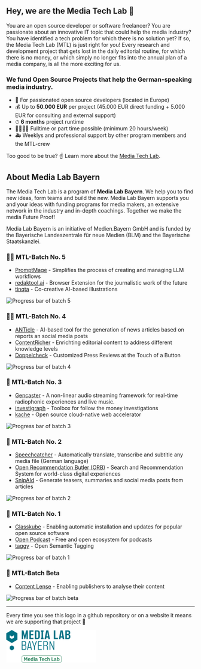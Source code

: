 ## Hey, we are the Media Tech Lab 👋

You are an open source developer or software freelancer? You are passionate about an innovative IT topic that could help the media industry? You have identified a tech problem for which there is no solution yet? If so, the Media Tech Lab (MTL) is just right for you! Every research and development project that gets lost in the daily editorial routine, for which there is no money, or which simply no longer fits into the annual plan of a media company, is all the more exciting for us.

### We fund Open Source Projects that help the German-speaking media industry.
- 🎸 For passionated open source developers (located in Europe)
- 💰 Up to **50.000 EUR** per project (45.000 EUR direct funding + 5.000 EUR for consulting and external support)
- ⏱ **6 months** project runtime
- 👩‍👩‍👧‍👧 Fulltime or part time possible (minimum 20 hours/week)
- 🚑 Weeklys and professional support by other program members and the MTL-crew

Too good to be true? ☝️ Learn more about the [Media Tech Lab](https://www.media-lab.de/de/angebote/media-tech-lab/).

## About Media Lab Bayern

The Media Tech Lab is a program of **Media Lab Bayern**. We help you to find new ideas, form teams and build the new. Media Lab Bayern supports you and your ideas with funding programs for media makers, an extensive network in the industry and in-depth coachings. Together we make the media Future Proof!

Media Lab Bayern is an initiative of Medien.Bayern GmbH and is funded by the Bayerische Landeszentrale für neue Medien (BLM) and the Bayerische Staatskanzlei.

### ️‍️🏃‍♀️ MTL-Batch No. 5

- [PromptMage](https://github.com/tsterbak/promptmage) - Simplifies the process of creating and managing LLM workflows
- [redaktool.ai](https://github.com/kyr0/redaktool) - Browser Extension for the journalistic work of the future
- [tinqta](https://github.com/bleeptrack/tinqta) - Co-creative AI-based illustrations
 
<img src="https://media-tech-lab.github.io/images/progress-batch-5.png" width="250" title="Progress bar of batch 5">

### 🏃‍♀️️‍️ MTL-Batch No. 4

- [ANTicle](https://github.com/ANTicle/main) - AI-based tool for the generation of news articles based on reports an social media posts
- [ContentRicher](https://github.com/ContentRicher/contentricher) - Enrichting editorial content to address different knowledge levels
- [Doppelcheck](https://github.com/Doppelcheck/main) - Customized Press Reviews at the Touch of a Button

<img src="https://media-tech-lab.github.io/images/progress-batch-4.png" width="250" title="Progress bar of batch 4">

### 🏁 MTL-Batch No. 3

- [Gencaster](https://github.com/gencaster-mlb) - A non-linear audio streaming framework for real-time radiophonic experiences and live music.
- [investigraph](https://github.com/investigativedata/investigraph) - Toolbox for follow the money investigations
- [kache](https://github.com/kacheio) - Open source cloud-native web accelerator

<img src="https://media-tech-lab.github.io/images/progress-batch-3.png" width="250" title="Progress bar of batch 3">

### 🏁️‍️ MTL-Batch No. 2

- [Speechcatcher](https://github.com/speechcatcher-asr) - Automatically translate, transcribe and subtitle any media file (German language)
- [Open Recommendation Butler (ORB)](https://github.com/open-recommendation-butler) - Search and Recommendation System for world-class digital experiences
- [SnipAId](https://github.com/snipaid-nlg) - Generate teasers, summaries and social media posts from articles

<img src="https://media-tech-lab.github.io/images/progress-batch-2.png" width="250" title="Progress bar of batch 2">

### 🏁 MTL-Batch No. 1

- [Glasskube](https://github.com/glasskube/operator) - Enabling automatic installation and updates for popular open source software
- [Open Podcast](https://github.com/openpodcast) - Free and open ecosystem for podcasts
- [taggy](https://github.com/open-taggy) - Open Semantic Tagging

<img src="https://media-tech-lab.github.io/images/progress-batch-1.png" width="250" title="Progress bar of batch 1">

### 🏁 MTL-Batch Beta

- [Content Lense](https://github.com/content-lense) - Enabling publishers to analyse their content

<img src="https://media-tech-lab.github.io/images/progress-batch-beta.png" width="250" title="Progress bar of batch beta">

---

Every time you see this logo in a github repository or on a website it means we are supporting that project 💪

<img src="/assets/mtl-powered-by.png" width="240" title="Media Tech Lab powered by logo">

